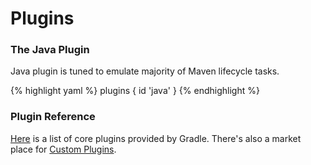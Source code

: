 
# Plugins

### The Java Plugin

Java plugin is tuned to emulate majority of Maven lifecycle tasks.

{% highlight yaml %}
plugins {
    id 'java'
}
{% endhighlight %}

### Plugin Reference

[Here](https://docs.gradle.org/current/userguide/plugin_reference.html) is a list of core plugins provided by Gradle. There's also a market place for [Custom Plugins](https://plugins.gradle.org/).